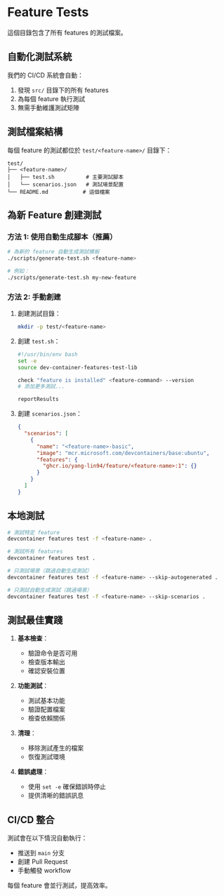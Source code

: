 # Feature Tests

這個目錄包含了所有 features 的測試檔案。

## 自動化測試系統

我們的 CI/CD 系統會自動：
1. 發現 `src/` 目錄下的所有 features
2. 為每個 feature 執行測試
3. 無需手動維護測試矩陣

## 測試檔案結構

每個 feature 的測試都位於 `test/<feature-name>/` 目錄下：

```
test/
├── <feature-name>/
│   ├── test.sh          # 主要測試腳本
│   └── scenarios.json   # 測試場景配置
└── README.md           # 這個檔案
```

## 為新 Feature 創建測試

### 方法 1: 使用自動生成腳本（推薦）

```bash
# 為新的 feature 自動生成測試模板
./scripts/generate-test.sh <feature-name>

# 例如：
./scripts/generate-test.sh my-new-feature
```

### 方法 2: 手動創建

1. 創建測試目錄：
   ```bash
   mkdir -p test/<feature-name>
   ```

2. 創建 `test.sh`：
   ```bash
   #!/usr/bin/env bash
   set -e
   source dev-container-features-test-lib

   check "feature is installed" <feature-command> --version
   # 添加更多測試...

   reportResults
   ```

3. 創建 `scenarios.json`：
   ```json
   {
     "scenarios": [
       {
         "name": "<feature-name>-basic",
         "image": "mcr.microsoft.com/devcontainers/base:ubuntu",
         "features": {
           "ghcr.io/yang-lin94/feature/<feature-name>:1": {}
         }
       }
     ]
   }
   ```

## 本地測試

```bash
# 測試特定 feature
devcontainer features test -f <feature-name> .

# 測試所有 features
devcontainer features test .

# 只測試場景（跳過自動生成測試）
devcontainer features test -f <feature-name> --skip-autogenerated .

# 只測試自動生成測試（跳過場景）
devcontainer features test -f <feature-name> --skip-scenarios .
```

## 測試最佳實踐

1. **基本檢查**：
   - 驗證命令是否可用
   - 檢查版本輸出
   - 確認安裝位置

2. **功能測試**：
   - 測試基本功能
   - 驗證配置檔案
   - 檢查依賴關係

3. **清理**：
   - 移除測試產生的檔案
   - 恢復測試環境

4. **錯誤處理**：
   - 使用 `set -e` 確保錯誤時停止
   - 提供清晰的錯誤訊息

## CI/CD 整合

測試會在以下情況自動執行：
- 推送到 `main` 分支
- 創建 Pull Request
- 手動觸發 workflow

每個 feature 會並行測試，提高效率。
